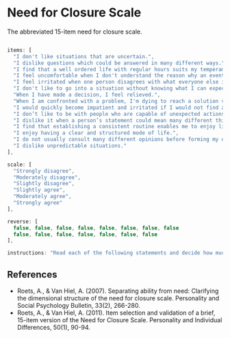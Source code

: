 # Need for Closure Scale

The abbreviated 15-item need for closure scale.

```javascript

items: [
  "I don't like situations that are uncertain.",
  "I dislike questions which could be answered in many different ways.",
  "I find that a well ordered life with regular hours suits my temperament.",
  "I feel uncomfortable when I don't understand the reason why an event occurred in my life.",
  "I feel irritated when one person disagrees with what everyone else in a group believes.",
  "I don't like to go into a situation without knowing what I can expect from it.",
  "When I have made a decision, I feel relieved.",
  "When I am confronted with a problem, I'm dying to reach a solution very quickly.",
  "I would quickly become impatient and irritated if I would not find a solution to a problem immediately.",
  "I don’t like to be with people who are capable of unexpected actions.",
  "I dislike it when a person’s statement could mean many different things.",
  "I find that establishing a consistent routine enables me to enjoy life more.",
  "I enjoy having a clear and structured mode of life.",
  "I do not usually consult many different opinions before forming my own view.",
  "I dislike unpredictable situations."
],

scale: [
  "Strongly disagree",
  "Moderately disagree",
  "Slightly disagree",
  "Slightly agree",
  "Moderately agree",
  "Strongly agree"
],

reverse: [
  false, false, false, false, false, false, false, false
  false, false, false, false, false, false, false
],

instructions: "Read each of the following statements and decide how much you agree with each according to your beliefs and experiences.",
```

## References
- Roets, A., & Van Hiel, A. (2007). Separating ability from need: Clarifying the dimensional structure of the need for closure scale. Personality and Social Psychology Bulletin, 33(2), 266-280.
- Roets, A., & Van Hiel, A. (2011). Item selection and validation of a brief, 15-item version of the Need for Closure Scale. Personality and Individual Differences, 50(1), 90-94.
